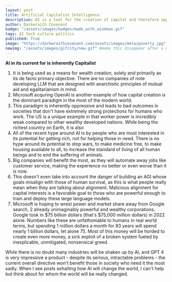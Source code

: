 ```yaml
---
layout: post
title: Artificial Capitalist Intelligence.
description: AI is a tool for the creation of capital and therefore oppressive.
author: Darkwraith Covenant
badge: "/assets/images/badges/made_with_windows.gif"
tags: AI tech culture politics
published: True
image: "https://darkwraithcovenant.com/assets/images/meta/poverty.jpg"
newimg: "/assets/images/gifcity/new.gif" #make this disappear after a number of days with conditionals  
---
```

**AI in its current for is inherently Capitalist**
1. It is being used as a means for wealth creation, solely and primarily as its de facto primary objective. There are no companies of note developing LLM that are designed with anarchistic principles of mutual aid and egalitarianism in mind. 
2. Microsoft acquring OpenAI is another example of how capital creation is the dominant paradigm in the most of the modern world.
3. This paradigm is inherently oppressive and leads to bad outcomes in societies that don't have extremely strong protections for humans who work. The US is a unique example in that worker power is incredibly weak compared to other wealthy developed nations. While being the richest country on Earth, it is also 
4. All of the recent hype around AI is by people who are most interested in its potential for getting rich, not for helping those in need. There is no hype around its potential to stop wars, to make medicine free, to make housing available to all, to increase the standard of living of all human beings and to end the suffering of animals. 
5. Big companies will benefit the most, as they will automate away jobs like customer service, making the experience no better or even worse than it is now.
6. This doesn't even take into account the danger of building an AGI whose goals misalign with those of human survival, as this is what people really mean when they are talking about alignment. Malicious alignment for capital interests is a favorable goal to those who are powerful enough to train and deploy these large language models. 
7. Microsoft is hoping to wrest power and market share away from Google search, 2 already unimaginably powerful and wealthy corporations. Google took in $75 billion dollars (that's $75,000 million dollars) in 2022 alone. Numbers like these are unfathomable to humans in real world terms, but spending 1 million dollars a month for 83 years will spend nearly 1 billion dollars, let alone 75. Most of this money will be horded to create even more money, a sick exploit of a broken system fueled by inexplicable, unmitigated, nonsensical greed.
<!-- excerpt-end -->

While there is no doubt many industries will be shaken up by AI, and GPT 4 is very impressive a product - despite its serious, intractable problems - the current overall directive won't benefit those in society who need it the most sadly. When I see posts exhalting how AI will change the world, I can't help but think about for whom the world will be really changed. 

